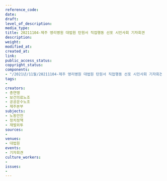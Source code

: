 ```yaml
---
reference_code: 
date: 
draft: 
level_of_description: 
media_type: 
title: 20211104-제주 영리병원 대법원 탄원서 직접행동 선포 시민사회 기자회견
description: 
weight: 
modified_at: 
created_at: 
link: 
public_access_status: 
copyright_status: 
components:
- "/2021년/11월/20211104-제주 영리병원 대법원 탄원서 직접행동 선포 시민사회 기자회견/_1D20079.jpg"
tags:
- 
creators:
- 총연맹
- 보건의료노조
- 공공운수노조
- 제주본부
subjects:
- 노동안전
- 정치정책
- 재벌외투
sources:
- 
venues:
- 대법원
events:
- 기자회견
culture_workers:
- 
issues:
- 
---
```


